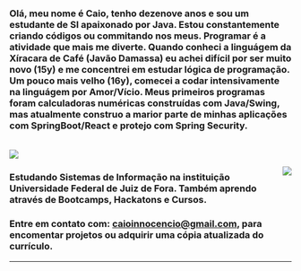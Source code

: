 
### Olá, meu nome é Caio, tenho dezenove anos e sou um estudante de SI apaixonado por Java. Estou constantemente criando códigos ou commitando nos meus. Programar é a atividade que mais me diverte. Quando conheci a linguágem da Xíracara de Café (Javão Damassa) eu achei difícil por ser muito novo (15y) e me concentrei em estudar lógica de programação. Um pouco mais velho (16y), comecei a codar intensivamente na linguágem por Amor/Vício. Meus primeiros programas foram calculadoras numéricas construídas com Java/Swing, mas atualmente construo a marior parte de minhas aplicações com SpringBoot/React e protejo com Spring Security.

 <br/>

<img src="https://img.shields.io/static/v1?label=Overview&message=TheDevCaio&color=f8efd4&style=for-the-badge&logo=GitHub">


<p>
<img align='right' src="https://github-readme-stats.vercel.app/api?username=TheDevCaio&show_icons=true&title_color=783c00&text_color=af552e&icon_color=783c00&bg_color=f8efd4&cache_seconds=2300">




### Estudando Sistemas de Informação na instituição Universidade Federal de Juiz de Fora. Também aprendo através de Bootcamps, Hackatons e Cursos.
 
### Entre em contato com: caioinnocencio@gmail.com, para encomentar projetos ou adquirir uma cópia atualizada do currículo.




</p>
<hr>

